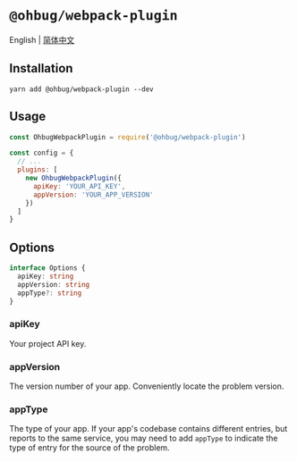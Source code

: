 # `@ohbug/webpack-plugin`

English | [简体中文](./README-zh_CN.md)

## Installation

```
yarn add @ohbug/webpack-plugin --dev
```

## Usage

```javascript
const OhbugWebpackPlugin = require('@ohbug/webpack-plugin')

const config = {
  // ...
  plugins: [
    new OhbugWebpackPlugin({
      apiKey: 'YOUR_API_KEY',
      appVersion: 'YOUR_APP_VERSION'
    })
  ]
}
```

## Options

```typescript
interface Options {
  apiKey: string
  appVersion: string
  appType?: string
}
```

### apiKey

Your project API key.

### appVersion

The version number of your app. Conveniently locate the problem version.

### appType

The type of your app. If your app's codebase contains different entries, but reports to the same service, you may need to add `appType` to indicate the type of entry for the source of the problem.

